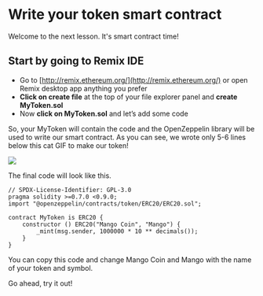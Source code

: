 # Write your token smart contract

Welcome to the next lesson. It's smart contract time!

## Start by going to Remix IDE

- Go to [http://remix.ethereum.org/](http://remix.ethereum.org/) or open Remix desktop app anything you prefer
- **Click on create file** at the top of your file explorer panel and **create MyToken.sol**
- Now **click on MyToken.sol** and let’s add some code

So, your MyToken will contain the code and the OpenZeppelin library will be used to write our smart contract. As you can see, we wrote only 5-6 lines below this cat GIF to make our token!

![](https://metaschool.s3-ap-southeast-1.amazonaws.com/images/8o89OsJFmktumInRDxbTXULLldZpFdgXHZSUevRh.gif)

The final code will look like this.

```
// SPDX-License-Identifier: GPL-3.0
pragma solidity >=0.7.0 <0.9.0;
import "@openzeppelin/contracts/token/ERC20/ERC20.sol";

contract MyToken is ERC20 {
    constructor () ERC20("Mango Coin", "Mango") {
        _mint(msg.sender, 1000000 * 10 ** decimals());
    }
}
```

You can copy this code and change Mango Coin and Mango with the name of your token and symbol.

Go ahead, try it out!

